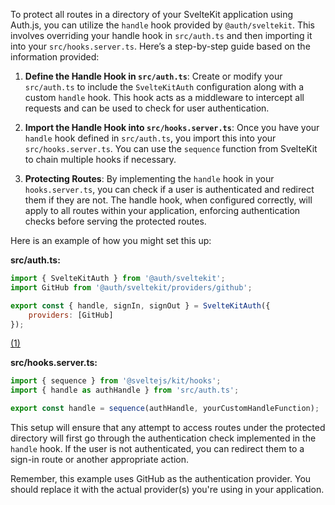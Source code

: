 To protect all routes in a directory of your SvelteKit application using Auth.js, you can utilize the `handle` hook provided by `@auth/sveltekit`. This involves overriding your handle hook in `src/auth.ts` and then importing it into your `src/hooks.server.ts`. Here’s a step-by-step guide based on the information provided:

1. **Define the Handle Hook in `src/auth.ts`**: Create or modify your `src/auth.ts` to include the `SvelteKitAuth` configuration along with a custom `handle` hook. This hook acts as a middleware to intercept all requests and can be used to check for user authentication.

2. **Import the Handle Hook into `src/hooks.server.ts`**: Once you have your `handle` hook defined in `src/auth.ts`, you import this into your `src/hooks.server.ts`. You can use the `sequence` function from SvelteKit to chain multiple hooks if necessary.

3. **Protecting Routes**: By implementing the `handle` hook in your `hooks.server.ts`, you can check if a user is authenticated and redirect them if they are not. The handle hook, when configured correctly, will apply to all routes within your application, enforcing authentication checks before serving the protected routes.

Here is an example of how you might set this up:

**src/auth.ts:**

```javascript
import { SvelteKitAuth } from '@auth/sveltekit';
import GitHub from '@auth/sveltekit/providers/github';

export const { handle, signIn, signOut } = SvelteKitAuth({
	providers: [GitHub]
});
```

[(1)](https://authjs.dev/reference/sveltekit#handling-authorization)

**src/hooks.server.ts:**

```javascript
import { sequence } from '@sveltejs/kit/hooks';
import { handle as authHandle } from 'src/auth.ts';

export const handle = sequence(authHandle, yourCustomHandleFunction);
```

This setup will ensure that any attempt to access routes under the protected directory will first go through the authentication check implemented in the `handle` hook. If the user is not authenticated, you can redirect them to a sign-in route or another appropriate action.

Remember, this example uses GitHub as the authentication provider. You should replace it with the actual provider(s) you're using in your application.
